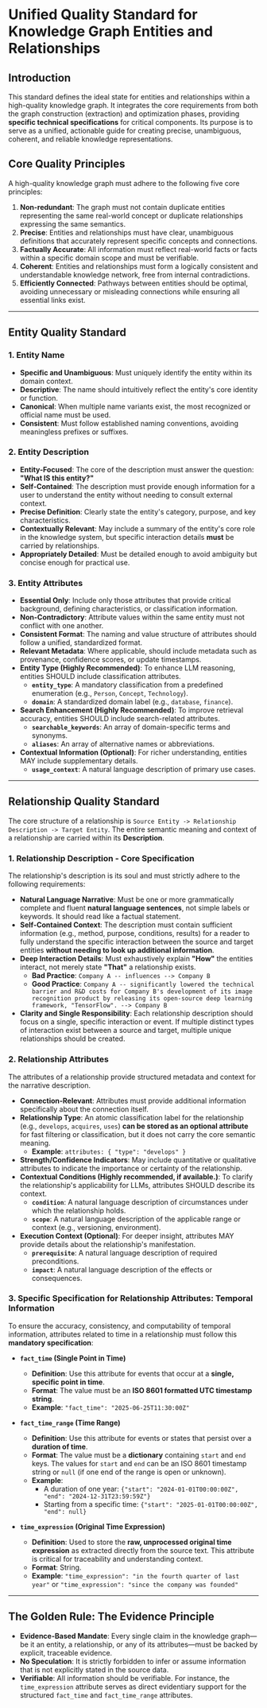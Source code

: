 # Unified Quality Standard for Knowledge Graph Entities and Relationships

## Introduction

This standard defines the ideal state for entities and relationships within a high-quality knowledge graph. It integrates the core requirements from both the graph construction (extraction) and optimization phases, providing **specific technical specifications** for critical components. Its purpose is to serve as a unified, actionable guide for creating precise, unambiguous, coherent, and reliable knowledge representations.

## Core Quality Principles

A high-quality knowledge graph must adhere to the following five core principles:

1.  **Non-redundant**: The graph must not contain duplicate entities representing the same real-world concept or duplicate relationships expressing the same semantics.
2.  **Precise**: Entities and relationships must have clear, unambiguous definitions that accurately represent specific concepts and connections.
3.  **Factually Accurate**: All information must reflect real-world facts or facts within a specific domain scope and must be verifiable.
4.  **Coherent**: Entities and relationships must form a logically consistent and understandable knowledge network, free from internal contradictions.
5.  **Efficiently Connected**: Pathways between entities should be optimal, avoiding unnecessary or misleading connections while ensuring all essential links exist.

---

## Entity Quality Standard

### 1. Entity Name
- **Specific and Unambiguous**: Must uniquely identify the entity within its domain context.
- **Descriptive**: The name should intuitively reflect the entity's core identity or function.
- **Canonical**: When multiple name variants exist, the most recognized or official name must be used.
- **Consistent**: Must follow established naming conventions, avoiding meaningless prefixes or suffixes.

### 2. Entity Description
- **Entity-Focused**: The core of the description must answer the question: **"What IS this entity?"**
- **Self-Contained**: The description must provide enough information for a user to understand the entity without needing to consult external context.
- **Precise Definition**: Clearly state the entity's category, purpose, and key characteristics.
- **Contextually Relevant**: May include a summary of the entity's core role in the knowledge system, but specific interaction details **must** be carried by relationships.
- **Appropriately Detailed**: Must be detailed enough to avoid ambiguity but concise enough for practical use.

### 3. Entity Attributes
- **Essential Only**: Include only those attributes that provide critical background, defining characteristics, or classification information.
- **Non-Contradictory**: Attribute values within the same entity must not conflict with one another.
- **Consistent Format**: The naming and value structure of attributes should follow a unified, standardized format.
- **Relevant Metadata**: Where applicable, should include metadata such as provenance, confidence scores, or update timestamps.
- **Entity Type (Highly Recommended)**: To enhance LLM reasoning, entities SHOULD include classification attributes.
    - **`entity_type`**: A mandatory classification from a predefined enumeration (e.g., `Person`, `Concept`, `Technology`).
    - **`domain`**: A standardized domain label (e.g., `database`, `finance`).
- **Search Enhancement (Highly Recommended)**: To improve retrieval accuracy, entities SHOULD include search-related attributes.
    - **`searchable_keywords`**: An array of domain-specific terms and synonyms.
    - **`aliases`**: An array of alternative names or abbreviations.
- **Contextual Information (Optional)**: For richer understanding, entities MAY include supplementary details.
    - **`usage_context`**: A natural language description of primary use cases.

---

## Relationship Quality Standard

The core structure of a relationship is `Source Entity -> Relationship Description -> Target Entity`. The entire semantic meaning and context of a relationship are carried within its **Description**.

### 1. Relationship Description - Core Specification
The relationship's description is its soul and must strictly adhere to the following requirements:

- **Natural Language Narrative**: Must be one or more grammatically complete and fluent **natural language sentences**, not simple labels or keywords. It should read like a factual statement.
- **Self-Contained Context**: The description must contain sufficient information (e.g., method, purpose, conditions, results) for a reader to fully understand the specific interaction between the source and target entities **without needing to look up additional information**.
- **Deep Interaction Details**: Must exhaustively explain **"How"** the entities interact, not merely state **"That"** a relationship exists.
    - **Bad Practice**: `Company A -- influences --> Company B`
    - **Good Practice**: `Company A -- significantly lowered the technical barrier and R&D costs for Company B's development of its image recognition product by releasing its open-source deep learning framework, "TensorFlow". --> Company B`
- **Clarity and Single Responsibility**: Each relationship description should focus on a single, specific interaction or event. If multiple distinct types of interaction exist between a source and target, multiple unique relationships should be created.

### 2. Relationship Attributes
The attributes of a relationship provide structured metadata and context for the narrative description.

- **Connection-Relevant**: Attributes must provide additional information specifically about the connection itself.
- **Relationship Type**: An atomic classification label for the relationship (e.g., `develops`, `acquires`, `uses`) **can be stored as an optional attribute** for fast filtering or classification, but it does not carry the core semantic meaning.
    - **Example**: `attributes: { "type": "develops" }`
- **Strength/Confidence Indicators**: May include quantitative or qualitative attributes to indicate the importance or certainty of the relationship.
- **Contextual Conditions (Highly recommended, if available.)**: To clarify the relationship's applicability for LLMs, attributes SHOULD describe its context.
    - **`condition`**: A natural language description of circumstances under which the relationship holds.
    - **`scope`**: A natural language description of the applicable range or context (e.g., versioning, environment).
- **Execution Context (Optional)**: For deeper insight, attributes MAY provide details about the relationship's manifestation.
    - **`prerequisite`**: A natural language description of required preconditions.
    - **`impact`**: A natural language description of the effects or consequences.

### 3. Specific Specification for Relationship Attributes: Temporal Information
To ensure the accuracy, consistency, and computability of temporal information, attributes related to time in a relationship must follow this **mandatory specification**:

- **`fact_time` (Single Point in Time)**
    - **Definition**: Use this attribute for events that occur at a **single, specific point in time**.
    - **Format**: The value must be an **ISO 8601 formatted UTC timestamp string**.
    - **Example**: `"fact_time": "2025-06-25T11:30:00Z"`

- **`fact_time_range` (Time Range)**
    - **Definition**: Use this attribute for events or states that persist over a **duration of time**.
    - **Format**: The value must be a **dictionary** containing `start` and `end` keys. The values for `start` and `end` can be an ISO 8601 timestamp string or `null` (if one end of the range is open or unknown).
    - **Example**:
        - A duration of one year: `{"start": "2024-01-01T00:00:00Z", "end": "2024-12-31T23:59:59Z"}`
        - Starting from a specific time: `{"start": "2025-01-01T00:00:00Z", "end": null}`

- **`time_expression` (Original Time Expression)**
    - **Definition**: Used to store the **raw, unprocessed original time expression** as extracted directly from the source text. This attribute is critical for traceability and understanding context.
    - **Format**: String.
    - **Example**: `"time_expression": "in the fourth quarter of last year"` or `"time_expression": "since the company was founded"`

---

## The Golden Rule: The Evidence Principle

- **Evidence-Based Mandate**: Every single claim in the knowledge graph—be it an entity, a relationship, or any of its attributes—must be backed by explicit, traceable evidence.
- **No Speculation**: It is strictly forbidden to infer or assume information that is not explicitly stated in the source data.
- **Verifiable**: All information should be verifiable. For instance, the `time_expression` attribute serves as direct evidentiary support for the structured `fact_time` and `fact_time_range` attributes.